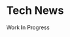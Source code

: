 # Tech News

Work In Progress

<!-- # TODO's
- Descrever o fluxo OAuth implementado:
    - (talvez uns diagramas UML de sequência?)
    - Descrever a rotação da chave e o Key Vault (citar a necessidade de um serviço de instância única)
    - Descrever a assinatura do JWT com chave assimétrica
    - Descrever o JWKS
    - Descrever a validação do JWT com a chave pública

- Descrever como é feito o deploy 
    - ARM Template
    - Github Actions
    - Database scripts ou Migrations
    - Automatização
    - Estratégia de deploy e rollback
    - ACR & ACI
    - etc...

- Descrever estilos e padrões de arquiteturas escolhidos (camadas com REST... etc)
- Descrever um Modelo Entidade Relacional do banco (pelo menos do Core talvez?) -->